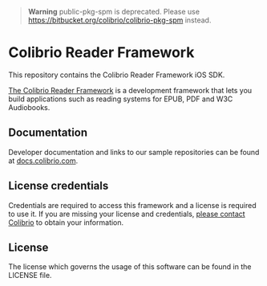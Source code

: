 > **Warning** public-pkg-spm is deprecated. Please use https://bitbucket.org/colibrio/colibrio-pkg-spm instead.

# Colibrio Reader Framework

This repository contains the Colibrio Reader Framework iOS SDK.

[The Colibrio Reader Framework](https://www.colibrio.com/) is a development framework that lets you build applications such as reading systems for EPUB, PDF and W3C Audiobooks.

## Documentation

Developer documentation and links to our sample repositories can be found at [docs.colibrio.com](https://docs.colibrio.com/).

## License credentials

Credentials are required to access this framework and a license is required to use it. If you are missing your license and credentials, [please contact Colibrio](https://www.colibrio.com/) to obtain your information.

## License
The license which governs the usage of this software can be found in the LICENSE file.
